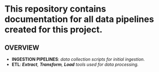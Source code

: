 # This repository contains documentation for all data pipelines created for this project.

## OVERVIEW

- **INGESTION PIPELINES**: _data collection scripts for initial ingestion._
- **ETL**: _**_Extract_**, **_Transform_**, **_Load_** tools used for data processing._

